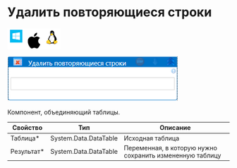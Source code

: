 # Удалить повторяющиеся строки

![](<../../../../.gitbook/assets/image (100) (1) (1) (1) (2) (83).png>)

![](<../../../../.gitbook/assets/Удалить повторяющиеся строки.png>)


Компонент, объединяющий таблицы.

| Свойство             | Тип                   | Описание                                      |
| -------------------- | --------------------- | --------------------------------------------- |
| Таблица\*            | System.Data.DataTable | Исходная таблица                              |
| Результат\*          | System.Data.DataTable | Переменная, в которую нужно сохранить измененную таблицу |

